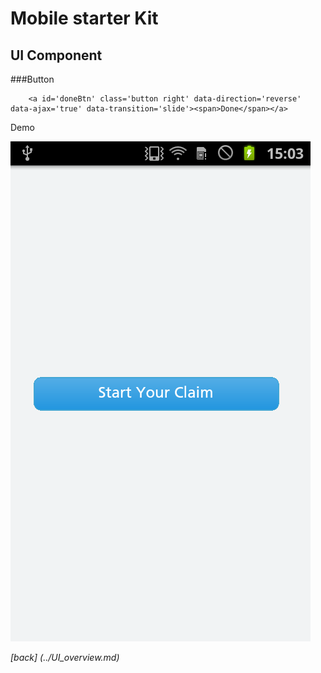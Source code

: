 Mobile starter Kit
================================

UI Component
--------------------------------


###Button		
		
		<a id='doneBtn' class='button right' data-direction='reverse' data-ajax='true' data-transition='slide'><span>Done</span></a>


Demo


![alt text][Demo]

[Demo]: ../../screenshots/blue_button.png "Demo"

	
*[back] (../UI_overview.md)*  

